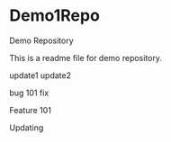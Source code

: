 Demo1Repo
=========

Demo Repository

This is a readme file for demo repository.

update1
update2

bug 101 fix

Feature 101

Updating
